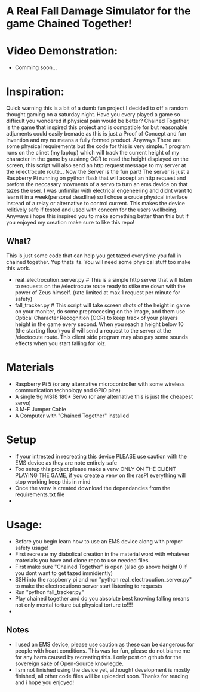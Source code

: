 # A Real Fall Damage Simulator for the game Chained Together!
# Video Demonstration:
- Comming soon...

# Inspiration:
Quick warning this is a bit of a dumb fun project I decided to off a random thought gaming on a saturday night. Have you every played a game so difficult you wondered if physical pain would be better? Chained Together, is the game that inspired this project and is compatible for but reasonable adjuments could easily bemade as this is just a Proof of Concept and fun invention and my no means a fully formed product. Anyways There are some physical requirements but the code for this is very simple. 1 program runs on the clinet (my laptop) which will track the current height of my character in the game by uusinng OCR to read the height displayed on the screen, this script will also send an http request message to my server at the /electrocute route... Now the Server is the fun part! The server is just a Raspberry Pi running on python flask that will accept an http request and preforn the neccasary movments of a servo to turn an ems device on that tazes the user. I was unfimilar with electrical engeneering and didnt want to learn it in a week(personal deadline) so I chose a crude physical interface instead of a relay or alternative to control current. This makes the device relitively safe if tested and used with concern for the users wellbeing. Anyways i hope this inspired you to make something better than this but If you enjoyed my creation make sure to like this repo!

## What?

This is just some code that can help you get tazed everytime you fall in chained together. Yup thats its. You will need some physical stuff too make this work.

- real_electrocution_server.py  # This is a simple http server that will listen to requests on the /electrocute route ready to stike me down with the power of Zeus himself. (rate limited at max 1 request per minute for safety)
- fall_tracker.py # This script will take screen shots of the height in game on your moniter, do some preproccesing on the image, and them use Optical Character Recognition (OCR) to keep track of your players height in the game every second.  When you reach a height below 10 (the starting floor) you if will send a request to the server at the  /electocute route. This client side program may also pay some sounds effects when you start falling for lolz.


# Materials
- Raspberry Pi 5 (or any alternative microcontroller with some wireless communication technology and GPIO pins)
- A single 9g MS18 180* Servo (or any alternative this is just the cheapest servo)
- 3 M-F Jumper Cable
- A Computer with "Chained Together" installed

# Setup
- If your intrested in recreating this device PLEASE use caution with the EMS device as they are note entirely safe
- Too setup this project please make a venv ONLY ON THE CLIENT PLAYING THE GAME, if you create a venv on the rasPI everything will stop working keep this in mind
- Once the venv is created download the dependancies from the requirements.txt file
- 


# Usage:
- Before you begin learn how to use an EMS device along with proper safety usage!
- First recreate my diabolical creation in the material word with whatever materials you have and clone repo to use needed files.
- First make sure "Chained Together" is open (also go above height 0 if you dont want to get tazed immidiently)
- SSH into the raspberry pi and run "python real_electrocution_server.py" to make the electrocutiono server start listening to requests
- Run "python fall_tracker.py"
- Play chained together and do you absolute best knowing falling means not only mental torture but physical torture to!!!!
- 
## Notes
- I used an EMS device, please use caution as these can be dangerous for people with heart conditions. This was for fun, please do not blame me for any harm caused by recreating this. I only post on github for the sovereign sake of Open-Source knowlegde.
- I sm not finished using the device yet, althought development is mostly finished, all other code files will be uploaded soon. Thanks for reading and i hope you enjoyed!
